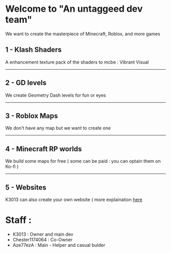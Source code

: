 # Welcome to "An untaggeed dev team"
We want to create the masterpiece of Minecraft, Roblox, and more games

## 1 - Klash Shaders
A enhancement texture pack of the shaders to mcbe : Vibrant Visual
***
## 2 - GD levels
We create Geometry Dash levels for fun or eyes
***
## 3 - Roblox Maps
We don't have any map but we want to create one
***
## 4 - Minecraft RP worlds
We build some maps for free ( some can be paid : you can optain them on Ko-fi )
***
## 5 - Websites
K3013 can also create your own website ( more explaination [here](https://an-untagged-dev-team.github.io/K3013s-service-website.html)


# Staff :
- K3013 : Owner and main dev
- Chester1174064 : Co-Owner
- Aze77ezA : Main - Helper and casual bulder
